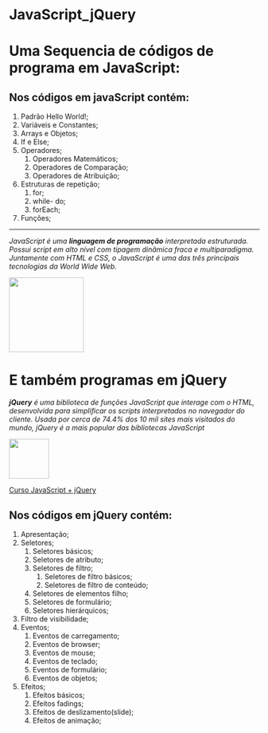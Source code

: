 # JavaScript_jQuery
 
<h1>Uma Sequencia de códigos de programa em JavaScript:</h1>

<h2>Nos códigos em javaScript contém:</h2>

<ol>
    <li>Padrão Hello World!; 
    <li>Variáveis e Constantes;
    <li>Arrays e Objetos;
    <li>If e Else;
    <li>Operadores;
        <ol>
            <li>Operadores Matemáticos;
            <li>Operadores de Comparação;
            <li>Operadores de Atribuição;
        </ol>
    <li>Estruturas de repetição;
        <ol>
            <li>for;
            <li>while- do;
            <li>forEach;
        </ol>
    <li>Funções;
</ol>
<hr>
<p>
    <i>
        JavaScript é uma <strong>linguagem de programação</strong> interpretada estruturada.
        Possui script em alto nível com tipagem dinâmica fraca e multiparadigma. Juntamente com HTML e CSS, o JavaScript é uma das três principais tecnologias da World Wide Web.
    </i>
</p>

<img src="https://upload.wikimedia.org/wikipedia/commons/d/dc/Javascript-shield.png" height="150">

<h1>E também programas em jQuery</h1>

<p><i><strong>jQuery</strong> é uma biblioteca de funções JavaScript que interage com o HTML, desenvolvida para simplificar os scripts interpretados no navegador do cliente. Usada por cerca de 74.4% dos 10 mil sites mais visitados do mundo, jQuery é a mais popular das bibliotecas JavaScript</i></p>

<img src="https://logodownload.org/wp-content/uploads/2017/10/jquery-logo.png" height="80">

<a href="https://www.udemy.com/course/draft/811834/learn/lecture/5279644#overview" target="_blank" rel="external">Curso JavaScript + jQuery</a>

<h2>Nos códigos em jQuery contém:</h2>

<ol>
    <li>Apresentação; 
    <li>Seletores;
        <ol>
            <li>Seletores básicos;
            <li>Seletores de atributo;
            <li>Seletores de filtro;
                <ol>
                    <li>Seletores de filtro básicos;
                    <li>Seletores de filtro de conteúdo;
                </ol>
            <li>Seletores de elementos filho;
             <li>Seletores  de formulário;
              <li>Seletores hierárquicos; 
        </ol>
    <li>Filtro de visibilidade;    
    <li>Eventos;
        <ol>
            <li>Eventos de carregamento;
            <li>Eventos de browser;
            <li>Eventos de mouse;
            <li>Eventos de teclado;
            <li>Eventos de formulário;
            <li>Eventos de objetos;
        </ol>
    <li>Efeitos;
        <ol>
            <li>Efeitos básicos;
            <li>Efeitos fadings;
            <li>Efeitos de deslizamento(slide);
            <li>Efeitos de animação;
        </ol>
</ol>

